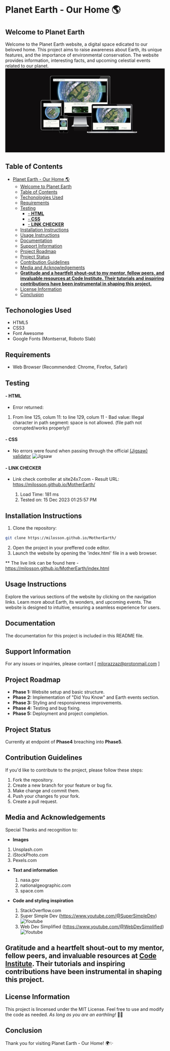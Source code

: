 # Planet Earth - Our Home 🌎

## Welcome to Planet Earth

Welcome to the Planet Earth website, a digital space edicated to our beloved home.
This project aims to raise awareness about Earth, its unique features, and the importance of environmental conservation. The website provides information, interesting facts, and upcoming celestial events related to our planet.
![Responsive mockup preview](/assets/images/amirerespons.JPG)

## Table of Contents

- [Planet Earth - Our Home 🌎](#planet-earth---our-home-)
  - [Welcome to Planet Earth](#welcome-to-planet-earth)
  - [Table of Contents](#table-of-contents)
  - [Techonologies Used](#techonologies-used)
  - [Requirements](#requirements)
  - [Testing](#testing)
      - [- **HTML**](#--html)
      - [- **CSS**](#--css)
      - [- **LINK CHECKER**](#--link-checker)
  - [Installation Instructions](#installation-instructions)
  - [Usage Instructions](#usage-instructions)
  - [Documentation](#documentation)
  - [Support Information](#support-information)
  - [Project Roadmap](#project-roadmap)
  - [Project Status](#project-status)
  - [Contribution Guidelines](#contribution-guidelines)
  - [Media and Acknowledgements](#media-and-acknowledgements)
  - [**Gratitude and a heartfelt shout-out to my mentor, fellow peers, and invaluable resources at Code Institute. Their tutorials and inspiring contributions have been instrumental in shaping this project.**](#gratitude-and-a-heartfelt-shout-out-to-my-mentor-fellow-peers-and-invaluable-resources-at-code-institute-their-tutorials-and-inspiring-contributions-have-been-instrumental-in-shaping-this-project)
  - [License Information](#license-information)
  - [Conclusion](#conclusion)

## Techonologies Used

- HTML5
- CSS3
- Font Awesome
- Google Fonts (Montserrat, Roboto Slab)

## Requirements

- Web Browser (Recommended: Chrome, Firefox, Safari)
  
## Testing

#### - **HTML**

- Error returned:

1. From line 125, colum 11: to line 129, colum 11 - Bad value: Illegal character in path segment: space is not allowed. (file path not corrupted/works properly)!

#### - **CSS**
- No errors were found when passing through the official [(Jigsaw) validator](https://jigsaw.w3.org/css-validator/validator) ![Jigsaw](http://jigsaw.w3.org/css-validator/images/vcss)
  
#### - **LINK CHECKER**

- Link check controller at site24x7.com - Result URL: <https://milosson.github.io/MotherEarth/>

  1. Load Time: 181 ms
  2. Tested on: 15 Dec 2023 01:25:57 PM

## Installation Instructions

1. Clone the repository:

```bash
git clone https://milosson.github.io/MotherEarth/
```

2. Open the project in your preffered code editor.
3. Launch the website by opening the 'index.html' file in a web browser.

** The live link can be found here - <https://milosson.github.io/MotherEarth/index.html>
## Usage Instructions

Explore the various sections of the website by clicking on the navigation links.
Learn more about Earth, its wonders, and upcoming events. The website is designed to intuitive, ensuring a seamless experience for users.

## Documentation

The documentation for this project is included in this README file.

## Support Information

For any issues or inquiries, please contact [ milorazzaz@protonmail.com ]

## Project Roadmap

- **Phase 1:** Website setup and basic structure.
- **Phase 2:** Implementation of "Did You Know" and Earth events section.
- **Phase 3:** Styling and responsiveness improvements.
- **Phase 4:** Testing and bug fixing.
- **Phase 5:** Deployment and project completion.

## Project Status

Currently at endpoint of **Phase4** breaching into **Phase5**.

## Contribution Guidelines

If you'd like to contribute to the project, please follow these steps:

1. Fork the repository.
2. Create a new branch for your feature or bug fix.
3. Make change and commit them.
4. Push your changes fo your fork.
5. Create a pull request.

## Media and Acknowledgements

Special Thanks and recognition to:

- **Images**

1. Unsplash.com
2. iStockPhoto.com
3. Pexels.com

- **Text and information**
  1. nasa.gov
  2. nationalgeographic.com
  3. space.com
- **Code and styling inspiration**
  
  1. StackOverflow.com
  2. Super Simple Dev (<https://www.youtube.com/@SuperSimpleDev>) ![Youtube](https://cdn.emojidex.com/emoji/mdpi/YouTube.png)
  3. Web Dev Simplified (<https://www.youtube.com/@WebDevSimplified>) ![Youtube](https://cdn.emojidex.com/emoji/mdpi/YouTube.png)

## **Gratitude and a heartfelt shout-out to my mentor, fellow peers, and invaluable resources at [Code Institute](www.codeinstitute.net). Their tutorials and inspiring contributions have been instrumental in shaping this project.**

## License Information

  This project is lincensed under the MIT License. Feel free to use and modify the code as needed. _As long as you are an earthling!_ 👨‍🚀

## Conclusion

Thank you for visiting Planet Earth - Our Home! 🌍✨
